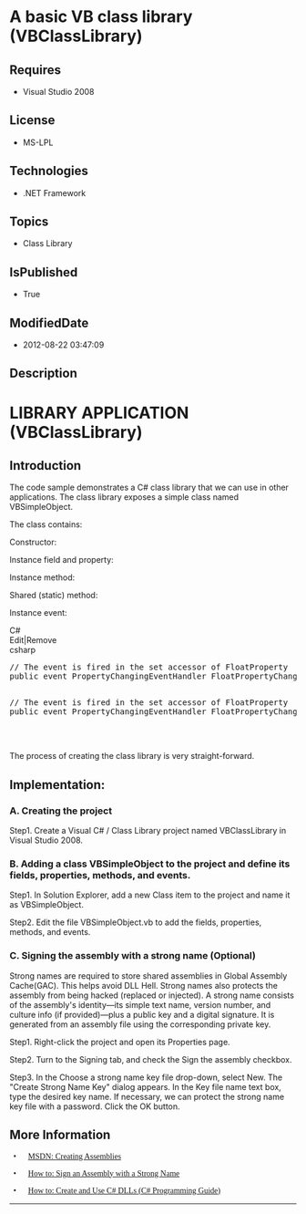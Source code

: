 # A basic VB class library (VBClassLibrary)
## Requires
* Visual Studio 2008
## License
* MS-LPL
## Technologies
* .NET Framework
## Topics
* Class Library
## IsPublished
* True
## ModifiedDate
* 2012-08-22 03:47:09
## Description

<h1>LIBRARY APPLICATION <span style="">(</span>VBClassLibrary)</h1>
<h2>Introduction</h2>
<p class="MsoNormal">The code sample demonstrates a C# class library that we can use in other applications. The class library exposes a simple class named VBSimpleObject.
</p>
<p class="MsoNormal">The class contains:<span style=""> </span></p>
<p class="MsoNormal"><span style="">Constructor: </span></p>
<p class="MsoNormal"><span style="">Instance field and property: </span></p>
<p class="MsoNormal"><span style="">Instance method: </span></p>
<p class="MsoNormal"><span style="">Shared (static) method: </span></p>
<p class="MsoNormal"><span style="">Instance event: </span></p>
<div class="scriptcode">
<div class="pluginEditHolder" pluginCommand="mceScriptCode">
<div class="title"><span>C#</span></div>
<div class="pluginLinkHolder"><span class="pluginEditHolderLink">Edit</span>|<span class="pluginRemoveHolderLink">Remove</span>
</div>
<span class="hidden">csharp</span>
<pre class="hidden">
// The event is fired in the set accessor of FloatProperty
public event PropertyChangingEventHandler FloatPropertyChanging;

</pre>
<pre id="codePreview" class="csharp">
// The event is fired in the set accessor of FloatProperty
public event PropertyChangingEventHandler FloatPropertyChanging;

</pre>
</div>
</div>
<div class="endscriptcode">&nbsp;</div>
<p class="MsoNormal"><span style="">The process of creating the class library is very straight-forward.
</span></p>
<h2>Implementation: </h2>
<h3>A. Creating the project </h3>
<p class="MsoNormal">Step1. Create a Visual C# / Class Library project named VBClassLibrary in Visual Studio 2008.
</p>
<h3>B. Adding a class VBSimpleObject to the project and define its fields, properties, methods, and events.
</h3>
<p class="MsoNormal">Step1. In Solution Explorer, add a new Class item to the project and name it<span style="">
</span>as <span class="SpellE">VBSimpleObject</span>. </p>
<p class="MsoNormal">Step2. Edit the file VBSimpleObject.vb to add the fields, properties, methods,<span style="">
</span>and events. </p>
<h3>C. Signing the assembly with a strong name (Optional) </h3>
<p class="MsoNormal">Strong names are required to store shared assemblies in Global Assembly
<span class="GramE">Cache(</span>GAC). This helps avoid DLL Hell. <span class="GramE">
Strong names also protects</span> the assembly from being hacked (replaced or injected). A strong name consists of the assembly's identity—its simple text name, version number, and culture info<span style="">
</span>(if provided)—plus a public key and a digital signature. It is generated from an assembly file using the corresponding private key.
</p>
<p class="MsoNormal">Step1. Right-click the project and open its Properties page.
</p>
<p class="MsoNormal">Step2. Turn to the Signing tab, and check the Sign the assembly checkbox.
</p>
<p class="MsoNormal">Step3. In the Choose a strong name key file drop-down, select New. The &quot;Create Strong Name Key&quot; dialog appears. In the Key file name text box, type<span style="">
</span>the desired key name. If necessary, we can protect the strong name key file with a password. Click the OK button.<span style="">
</span></p>
<h2>More Information</h2>
<p class="MsoListParagraphCxSpFirst" style="margin-bottom:0cm; margin-bottom:.0001pt; text-indent:5.0pt; line-height:normal; text-autospace:none">
<span style="font-family:Symbol"><span style="">&bull;<span style="font:7.0pt &quot;Times New Roman&quot;">&nbsp;&nbsp;&nbsp;&nbsp;&nbsp;&nbsp;&nbsp;&nbsp;
</span></span></span><span style="font-family:新宋体"><a href="http://msdn.microsoft.com/en-us/library/b0b8dk77.aspx">MSDN: Creating Assemblies</a>
</span></p>
<p class="MsoListParagraphCxSpMiddle" style="margin-bottom:0cm; margin-bottom:.0001pt; text-indent:5.0pt; line-height:normal; text-autospace:none">
<span style="font-family:Symbol"><span style="">&bull;<span style="font:7.0pt &quot;Times New Roman&quot;">&nbsp;&nbsp;&nbsp;&nbsp;&nbsp;&nbsp;&nbsp;&nbsp;
</span></span></span><span style="font-family:新宋体"><a href="http://msdn.microsoft.com/en-us/library/xc31ft41.aspx">How to: Sign an Assembly with a Strong Name</a>
</span></p>
<p class="MsoListParagraphCxSpLast" style="margin-bottom:0cm; margin-bottom:.0001pt; text-indent:5.0pt; line-height:normal; text-autospace:none">
<span style="font-family:Symbol"><span style="">&bull;<span style="font:7.0pt &quot;Times New Roman&quot;">&nbsp;&nbsp;&nbsp;&nbsp;&nbsp;&nbsp;&nbsp;&nbsp;
</span></span></span><span style="font-family:新宋体"><a href="http://msdn.microsoft.com/en-us/library/3707x96z.aspx">How to: Create and Use C# DLLs (C# Programming Guide)</a>
</span></p>
<hr>
<div><a href="http://go.microsoft.com/?linkid=9759640" style="margin-top:3px"><img alt="" src="http://bit.ly/onecodelogo">
</a></div>
